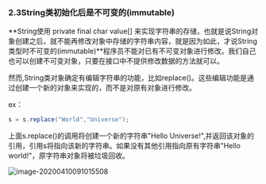 ### 2.3String类初始化后是不可变的(immutable)

**String使用 private final char value[] 来实现字符串的存储，也就是说String对象创建之后，就不能再修改对象中存储的字符串内容，就是因为如此，才说String类型时不可变的(immutable)**程序员不能对已有不可变对象进行修改。我们自己也可以创建不可变对象，只要在接口中不提供修改数据的方法就可以。

然而,String类对象确定有编辑字符串的功能，比如replace()。这些编辑功能是通过创建一个新的对象来实现的，而不是对原有对象进行修改。

ex：

``` java
s = s.replace("World","Universe");
```

上面s.replace()的调用将创建一个新的字符串"Hello Universe!",并返回该对象的引用，引用s将指向该新的字符串。如果没有其他引用指向原有字符串"Hello world!"，原字符串对象将被垃圾回收。

![image-20200410091015508](C:\Users\10134\AppData\Roaming\Typora\typora-user-images\image-20200410091015508.png)

